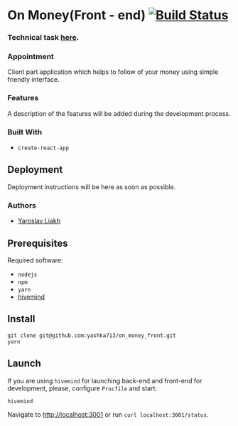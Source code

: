 # On Money(Front - end) [![Build Status](https://travis-ci.org/yashka713/on_money_front.svg?branch=master)](https://travis-ci.org/yashka713/on_money_front)

### Technical task [here](https://gist.github.com/yashka713/d4dc2210b04a45ffc0850de14ff1b4ff).

### Appointment

Client part application which helps to follow of your money using simple friendly interface.

### Features

A description of the features will be added during the development process.

### Built With

* `create-react-app`

## Deployment

Deployment instructions will be here as soon as possible.

### Authors

* [Yaroslav Liakh](https://github.com/yashka713)

Prerequisites
-------------
Required software: 

* `nodejs`
* `npm`
* `yarn`
* [hivemind](https://github.com/DarthSim/hivemind)

Install
-----------------
```
git clone git@github.com:yashka713/on_money_front.git
yarn
```

Launch
------------

If you are using `hivemind` for launching back-end and front-end for development, please, configure `Procfile`
and start:
```
hivemind
```

Navigate to [http://localhost:3001](http://localhost:3001) or run `curl localhost:3001/status`.
